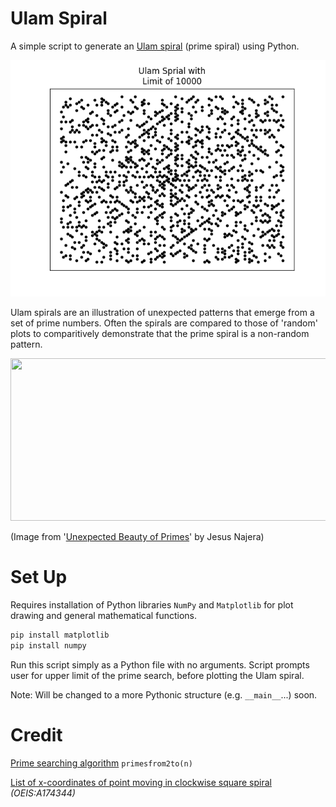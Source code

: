 # Ulam Spiral


A simple script to generate an [Ulam spiral](https://mathworld.wolfram.com/PrimeSpiral.html) (prime spiral) using Python. 

![Ulam spiral for primes found below the integer 10,000.](/example10000.png?raw=true "Ulam spiral for primes found below the integer 10,000." )

Ulam spirals are an illustration of unexpected patterns that emerge from a set of prime numbers. 
Often the spirals are compared to those of 'random' plots to comparitively demonstrate that the prime spiral is a non-random pattern.

<img src="https://miro.medium.com/max/2000/1*jlvLZbFwMmv-nL4-1J8XbQ.png" width="527" height="260">

(Image from '[Unexpected Beauty of Primes](https://www.cantorsparadise.com/unexpected-beauty-in-primes-b347fe0511b2)' by Jesus Najera)



# Set Up
Requires installation of Python libraries `NumPy` and `Matplotlib` for plot drawing and general mathematical functions.

```bash
pip install matplotlib
pip install numpy
```

Run this script simply as a Python file with no arguments.
Script prompts user for upper limit of the prime search, before plotting the Ulam spiral.

Note: Will be changed to a more Pythonic structure (e.g. `__main__`...) soon.

# Credit
[Prime searching algorithm](https://stackoverflow.com/questions/2068372/fastest-way-to-list-all-primes-below-n/3035188#3035188)  `primesfrom2to(n)`

[List of x-coordinates of point moving in clockwise square spiral](https://oeis.org/A174344) *(OEIS:A174344)*

